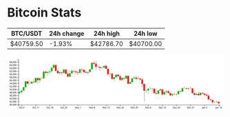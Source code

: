 # Bitcoin Stats

BTC/USDT|24h change|24h high|24h low|
|---|---|---|---|
|$40759.50|-1.93%|$42786.70|$40700.00|

<img src="./chart.svg">
